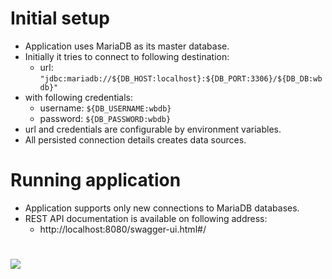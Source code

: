 # Initial setup
* Application uses MariaDB as its master database.
* Initially it tries to connect to following destination:
    * url: `"jdbc:mariadb://${DB_HOST:localhost}:${DB_PORT:3306}/${DB_DB:wbdb}"`
* with following credentials:
    * username: `${DB_USERNAME:wbdb}`
    * password: `${DB_PASSWORD:wbdb}`
* url and credentials are configurable by environment variables.
* All persisted connection details creates data sources.

# Running application
* Application supports only new connections to MariaDB databases.
* REST API documentation is available on following address:
    * http://localhost:8080/swagger-ui.html#/

#
![](https://pics.ballmemes.com/your-code-cant-fail-unit-tests-openim-if-you-dont-14499557.png)

